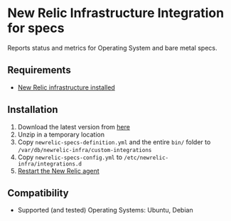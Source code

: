 # New Relic Infrastructure Integration for specs

Reports status and metrics for Operating System and bare metal specs.

## Requirements

* [New Relic infrastructure installed](https://docs.newrelic.com/docs/infrastructure/install-configure-manage-infrastructure)

## Installation

1. Download the latest version from [here](https://github.com/kidk/newrelic-ohi-specs/releases)
2. Unzip in a temporary location
3. Copy `newrelic-specs-definition.yml` and the entire `bin/` folder to `/var/db/newrelic-infra/custom-integrations`
4. Copy `newrelic-specs-config.yml` to `/etc/newrelic-infra/integrations.d`
5. [Restart the New Relic agent](https://docs.newrelic.com/docs/infrastructure/new-relic-infrastructure/configuration/start-stop-restart-check-infrastructure-agent-status)

## Compatibility

* Supported (and tested) Operating Systems: Ubuntu, Debian

